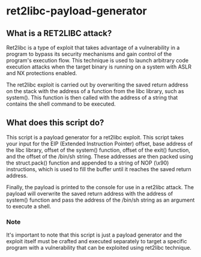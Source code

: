 # ret2libc-payload-generator

## What is a RET2LIBC attack?
Ret2libc is a type of exploit that takes advantage of a vulnerability in a program to bypass its security mechanisms and gain control of the program's execution flow. This technique is used to launch arbitrary code execution attacks when the target binary is running on a system with ASLR and NX protections enabled.

The ret2libc exploit is carried out by overwriting the saved return address on the stack with the address of a function from the libc library, such as system(). This function is then called with the address of a string that contains the shell command to be executed.

## What does this script do?
This script is a payload generator for a ret2libc exploit. This script takes your input for the EIP (Extended Instruction Pointer) offset, base address of the libc library, offset of the system() function, offset of the exit() function, and the offset of the /bin/sh string. These addresses are then packed using the struct.pack() function and appended to a string of NOP (\x90) instructions, which is used to fill the buffer until it reaches the saved return address.

Finally, the payload is printed to the console for use in a ret2libc attack. The payload will overwrite the saved return address with the address of system() function and pass the address of the /bin/sh string as an argument to execute a shell. 

### Note
It's important to note that this script is just a payload generator and the exploit itself must be crafted and executed separately to target a specific program with a vulnerability that can be exploited using ret2libc technique.
